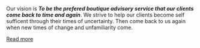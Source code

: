 Our vision is _**To be the prefered boutique advisory service that our clients come back to time and again**_. We strive to help our clients become self sufficent through their times of uncertainty. Then come back to us again when new times of change and unfamiliarity come.

[Read more](/about/ourmission.html)